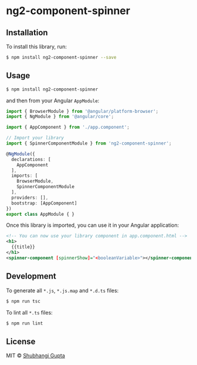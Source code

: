 # ng2-component-spinner

## Installation

To install this library, run:

```bash
$ npm install ng2-component-spinner --save
```

## Usage

```bash
$ npm install ng2-component-spinner
```

and then from your Angular `AppModule`:

```typescript
import { BrowserModule } from '@angular/platform-browser';
import { NgModule } from '@angular/core';

import { AppComponent } from './app.component';

// Import your library
import { SpinnerComponentModule } from 'ng2-component-spinner';

@NgModule({
  declarations: [
    AppComponent
  ],
  imports: [
    BrowserModule,    
    SpinnerComponentModule
  ],
  providers: [],
  bootstrap: [AppComponent]
})
export class AppModule { }
```

Once this library is imported, you can use it in your Angular application:

```xml
<!-- You can now use your library component in app.component.html -->
<h1>
  {{title}}
</h1>
<spinner-component [spinnerShow]="<booleanVariable>"></spinner-component>
```

## Development

To generate all `*.js`, `*.js.map` and `*.d.ts` files:

```bash
$ npm run tsc
```

To lint all `*.ts` files:

```bash
$ npm run lint
```

## License

MIT © [Shubhangi Gupta](mailto:shubhangi140793@gmail.com)
